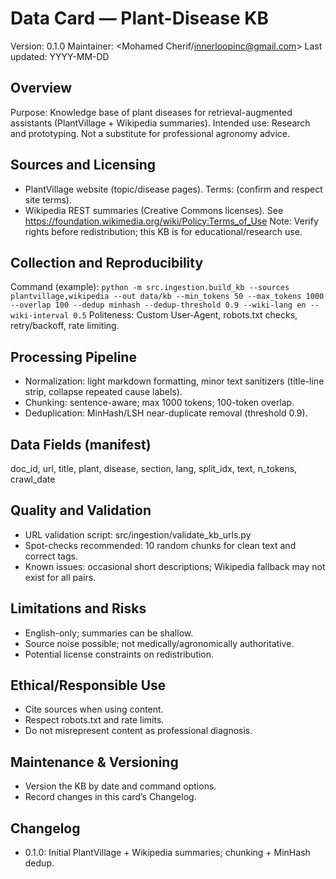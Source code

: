# Data Card — Plant-Disease KB

Version: 0.1.0
Maintainer: <Mohamed Cherif/innerloopinc@gmail.com>
Last updated: YYYY-MM-DD

## Overview
Purpose: Knowledge base of plant diseases for retrieval-augmented assistants (PlantVillage + Wikipedia summaries).
Intended use: Research and prototyping. Not a substitute for professional agronomy advice.

## Sources and Licensing
- PlantVillage website (topic/disease pages). Terms: <link> (confirm and respect site terms).
- Wikipedia REST summaries (Creative Commons licenses). See https://foundation.wikimedia.org/wiki/Policy:Terms_of_Use
Note: Verify rights before redistribution; this KB is for educational/research use.

## Collection and Reproducibility
Command (example):
`python -m src.ingestion.build_kb --sources plantvillage,wikipedia --out data/kb --min_tokens 50 --max_tokens 1000 --overlap 100 --dedup minhash --dedup-threshold 0.9 --wiki-lang en --wiki-interval 0.5`
Politeness: Custom User-Agent, robots.txt checks, retry/backoff, rate limiting.

## Processing Pipeline
- Normalization: light markdown formatting, minor text sanitizers (title-line strip, collapse repeated cause labels).
- Chunking: sentence-aware; max 1000 tokens; 100-token overlap.
- Deduplication: MinHash/LSH near-duplicate removal (threshold 0.9).

## Data Fields (manifest)
doc_id, url, title, plant, disease, section, lang, split_idx, text, n_tokens, crawl_date

## Quality and Validation
- URL validation script: src/ingestion/validate_kb_urls.py
- Spot-checks recommended: 10 random chunks for clean text and correct tags.
- Known issues: occasional short descriptions; Wikipedia fallback may not exist for all pairs.

## Limitations and Risks
- English-only; summaries can be shallow.
- Source noise possible; not medically/agronomically authoritative.
- Potential license constraints on redistribution.

## Ethical/Responsible Use
- Cite sources when using content.
- Respect robots.txt and rate limits.
- Do not misrepresent content as professional diagnosis.

## Maintenance & Versioning
- Version the KB by date and command options.
- Record changes in this card’s Changelog.

## Changelog
- 0.1.0: Initial PlantVillage + Wikipedia summaries; chunking + MinHash dedup.